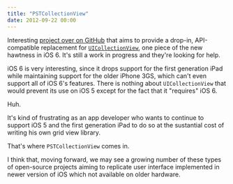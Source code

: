 ```yaml
---
title: "PSTCollectionView"
date: 2012-09-22 00:00
---
```


<p>Interesting <a href="https://github.com/steipete/PSTCollectionView">project over on GitHub</a> that aims to provide a drop-in, API-compatible replacement for <a href="http://ashfurrow.com/uicollectionview-example"><code>UICollectionView</code></a>, one piece of the new hawtness in iOS 6. It's still a work in progress and they're looking for help. </p>

<p>iOS 6 is very interesting, since it drops support for the first generation iPad while maintaining support for the older iPhone 3GS, which can't even support all of iOS 6's features. There is nothing about <code>UICollectionView</code> that would prevent its use on iOS 5 except for the fact that it "requires" iOS 6. </p>

<p>Huh.</p>

<p>It's kind of frustrating as an app developer who wants to continue to support iOS 5 and the first generation iPad to do so at the sustantial cost of writing his own grid view library.</p>

<p>That's where <code>PSTCollectionView</code> comes in.</p>

<p>I think that, moving forward, we may see a growing number of these types of open-source projects aiming to replicate user interface implemented in newer version of iOS which not available on older hardware. </p>

<!-- more -->

